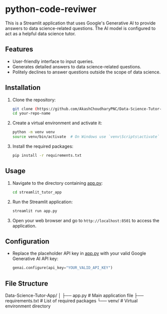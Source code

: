 # python-code-reviwer

This is a Streamlit application that uses Google's Generative AI to provide answers to data science-related questions. The AI model is configured to act as a helpful data science tutor.

## Features

- User-friendly interface to input queries.
- Generates detailed answers to data science-related questions.
- Politely declines to answer questions outside the scope of data science.

## Installation

1. Clone the repository:
    ```sh
    git clone (https://github.com/AkashChoudharyPNC/Data-Science-Tutor-App-.git)
    cd your-repo-name
    ```

2. Create a virtual environment and activate it:
    ```sh
    python -m venv venv
    source venv/bin/activate  # On Windows use `venv\Scripts\activate`
    ```

3. Install the required packages:
    ```sh
    pip install -r requirements.txt
    ```

## Usage

1. Navigate to the directory containing [app.py](http://_vscodecontentref_/0):
    ```sh
    cd streamlit_tutor_app
    ```

2. Run the Streamlit application:
    ```sh
    streamlit run app.py
    ```

3. Open your web browser and go to `http://localhost:8501` to access the application.

## Configuration

- Replace the placeholder API key in [app.py](http://_vscodecontentref_/1) with your valid Google Generative AI API key:
    ```python
    genai.configure(api_key="YOUR_VALID_API_KEY")
    ```

## File Structure

Data-Science-Tutor-App/ │ ├── app.py # Main application file
                        ├── requirements.txt # List of required packages 
                        └── venv/ # Virtual environment directory
